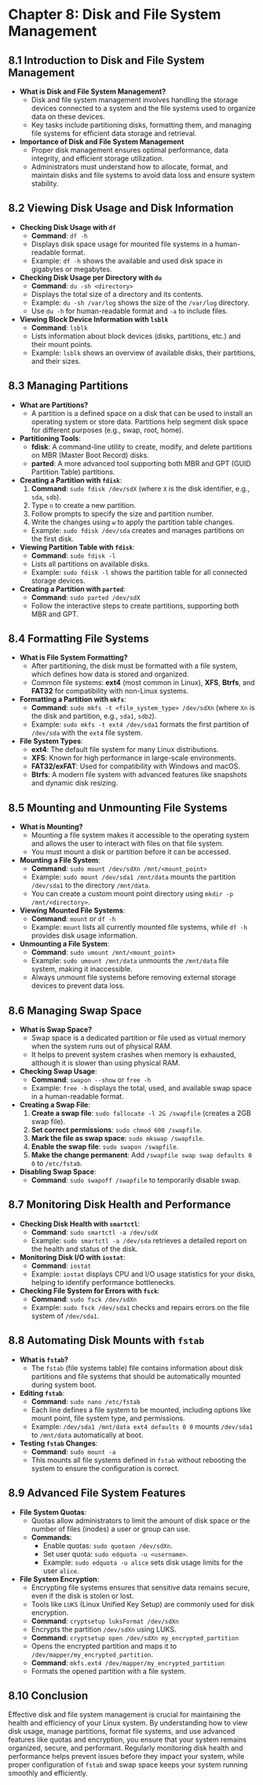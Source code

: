 # Chapter 8: Disk and File System Management

## 8.1 Introduction to Disk and File System Management
- **What is Disk and File System Management?**
  - Disk and file system management involves handling the storage devices connected to a system and the file systems used to organize data on these devices.
  - Key tasks include partitioning disks, formatting them, and managing file systems for efficient data storage and retrieval.
- **Importance of Disk and File System Management**
  - Proper disk management ensures optimal performance, data integrity, and efficient storage utilization.
  - Administrators must understand how to allocate, format, and maintain disks and file systems to avoid data loss and ensure system stability.

## 8.2 Viewing Disk Usage and Disk Information
- **Checking Disk Usage with `df`**
  - **Command**: `df -h`
  - Displays disk space usage for mounted file systems in a human-readable format.
  - Example: `df -h` shows the available and used disk space in gigabytes or megabytes.
- **Checking Disk Usage per Directory with `du`**
  - **Command**: `du -sh <directory>`
  - Displays the total size of a directory and its contents.
  - Example: `du -sh /var/log` shows the size of the `/var/log` directory.
  - Use `du -h` for human-readable format and `-a` to include files.
- **Viewing Block Device Information with `lsblk`**
  - **Command**: `lsblk`
  - Lists information about block devices (disks, partitions, etc.) and their mount points.
  - Example: `lsblk` shows an overview of available disks, their partitions, and their sizes.

## 8.3 Managing Partitions
- **What are Partitions?**
  - A partition is a defined space on a disk that can be used to install an operating system or store data. Partitions help segment disk space for different purposes (e.g., swap, root, home).
- **Partitioning Tools**:
  - **fdisk**: A command-line utility to create, modify, and delete partitions on MBR (Master Boot Record) disks.
  - **parted**: A more advanced tool supporting both MBR and GPT (GUID Partition Table) partitions.
- **Creating a Partition with `fdisk`**:
  1. **Command**: `sudo fdisk /dev/sdX` (where `X` is the disk identifier, e.g., `sda`, `sdb`).
  2. Type `n` to create a new partition.
  3. Follow prompts to specify the size and partition number.
  4. Write the changes using `w` to apply the partition table changes.
  - Example: `sudo fdisk /dev/sda` creates and manages partitions on the first disk.
- **Viewing Partition Table with `fdisk`**:
  - **Command**: `sudo fdisk -l`
  - Lists all partitions on available disks.
  - Example: `sudo fdisk -l` shows the partition table for all connected storage devices.
- **Creating a Partition with `parted`**:
  - **Command**: `sudo parted /dev/sdX`
  - Follow the interactive steps to create partitions, supporting both MBR and GPT.

## 8.4 Formatting File Systems
- **What is File System Formatting?**
  - After partitioning, the disk must be formatted with a file system, which defines how data is stored and organized.
  - Common file systems: **ext4** (most common in Linux), **XFS**, **Btrfs**, and **FAT32** for compatibility with non-Linux systems.
- **Formatting a Partition with `mkfs`**:
  - **Command**: `sudo mkfs -t <file_system_type> /dev/sdXn` (where `Xn` is the disk and partition, e.g., `sda1`, `sdb2`).
  - Example: `sudo mkfs -t ext4 /dev/sda1` formats the first partition of `/dev/sda` with the `ext4` file system.
- **File System Types**:
  - **ext4**: The default file system for many Linux distributions.
  - **XFS**: Known for high performance in large-scale environments.
  - **FAT32/exFAT**: Used for compatibility with Windows and macOS.
  - **Btrfs**: A modern file system with advanced features like snapshots and dynamic disk resizing.

## 8.5 Mounting and Unmounting File Systems
- **What is Mounting?**
  - Mounting a file system makes it accessible to the operating system and allows the user to interact with files on that file system.
  - You must mount a disk or partition before it can be accessed.
- **Mounting a File System**:
  - **Command**: `sudo mount /dev/sdXn /mnt/<mount_point>`
  - Example: `sudo mount /dev/sda1 /mnt/data` mounts the partition `/dev/sda1` to the directory `/mnt/data`.
  - You can create a custom mount point directory using `mkdir -p /mnt/<directory>`.
- **Viewing Mounted File Systems**:
  - **Command**: `mount` or `df -h`
  - Example: `mount` lists all currently mounted file systems, while `df -h` provides disk usage information.
- **Unmounting a File System**:
  - **Command**: `sudo umount /mnt/<mount_point>`
  - Example: `sudo umount /mnt/data` unmounts the `/mnt/data` file system, making it inaccessible.
  - Always unmount file systems before removing external storage devices to prevent data loss.
  
## 8.6 Managing Swap Space
- **What is Swap Space?**
  - Swap space is a dedicated partition or file used as virtual memory when the system runs out of physical RAM.
  - It helps to prevent system crashes when memory is exhausted, although it is slower than using physical RAM.
- **Checking Swap Usage**:
  - **Command**: `swapon --show` or `free -h`
  - Example: `free -h` displays the total, used, and available swap space in a human-readable format.
- **Creating a Swap File**:
  1. **Create a swap file**: `sudo fallocate -l 2G /swapfile` (creates a 2GB swap file).
  2. **Set correct permissions**: `sudo chmod 600 /swapfile`.
  3. **Mark the file as swap space**: `sudo mkswap /swapfile`.
  4. **Enable the swap file**: `sudo swapon /swapfile`.
  5. **Make the change permanent**: Add `/swapfile swap swap defaults 0 0` to `/etc/fstab`.
- **Disabling Swap Space**:
  - **Command**: `sudo swapoff /swapfile` to temporarily disable swap.
  
## 8.7 Monitoring Disk Health and Performance
- **Checking Disk Health with `smartctl`**:
  - **Command**: `sudo smartctl -a /dev/sdX`
  - Example: `sudo smartctl -a /dev/sda` retrieves a detailed report on the health and status of the disk.
- **Monitoring Disk I/O with `iostat`**:
  - **Command**: `iostat`
  - Example: `iostat` displays CPU and I/O usage statistics for your disks, helping to identify performance bottlenecks.
- **Checking File System for Errors with `fsck`**:
  - **Command**: `sudo fsck /dev/sdXn`
  - Example: `sudo fsck /dev/sda1` checks and repairs errors on the file system of `/dev/sda1`.

## 8.8 Automating Disk Mounts with `fstab`
- **What is `fstab`?**
  - The `fstab` (file systems table) file contains information about disk partitions and file systems that should be automatically mounted during system boot.
- **Editing `fstab`**:
  - **Command**: `sudo nano /etc/fstab`
  - Each line defines a file system to be mounted, including options like mount point, file system type, and permissions.
  - Example: `/dev/sda1 /mnt/data ext4 defaults 0 0` mounts `/dev/sda1` to `/mnt/data` automatically at boot.
- **Testing `fstab` Changes**:
  - **Command**: `sudo mount -a`
  - This mounts all file systems defined in `fstab` without rebooting the system to ensure the configuration is correct.

## 8.9 Advanced File System Features
- **File System Quotas**:
  - Quotas allow administrators to limit the amount of disk space or the number of files (inodes) a user or group can use.
  - **Commands**:
    - Enable quotas: `sudo quotaon /dev/sdXn`.
    - Set user quota: `sudo edquota -u <username>`.
    - Example: `sudo edquota -u alice` sets disk usage limits for the user `alice`.
- **File System Encryption**:
  - Encrypting file systems ensures that sensitive data remains secure, even if the disk is stolen or lost.
  - Tools like `LUKS` (Linux Unified Key Setup) are commonly used for disk encryption.
  - **Command**: `cryptsetup luksFormat /dev/sdXn`
  - Encrypts the partition `/dev/sdXn` using LUKS.
  - **Command**: `cryptsetup open /dev/sdXn my_encrypted_partition`
  - Opens the encrypted partition and maps it to `/dev/mapper/my_encrypted_partition`.
  - **Command**: `mkfs.ext4 /dev/mapper/my_encrypted_partition`
  - Formats the opened partition with a file system.

## 8.10 Conclusion
Effective disk and file system management is crucial for maintaining the health and efficiency of your Linux system. By understanding how to view disk usage, manage partitions, format file systems, and use advanced features like quotas and encryption, you ensure that your system remains organized, secure, and performant. Regularly monitoring disk health and performance helps prevent issues before they impact your system, while proper configuration of `fstab` and swap space keeps your system running smoothly and efficiently.
